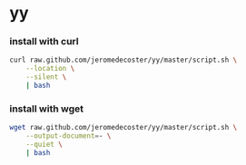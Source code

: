 # yy

### install with curl

```bash
curl raw.github.com/jeromedecoster/yy/master/script.sh \
    --location \
    --silent \
    | bash
```

### install with wget

```bash
wget raw.github.com/jeromedecoster/yy/master/script.sh \
    --output-document=- \
    --quiet \
    | bash
```
